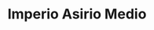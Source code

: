 ﻿---
title: "Imperio Asirio Medio"
permalink: periodes_215.html
layout: periode
dataInici: -1392
dataFi: -1056
sidebar: periodes
pares:
  - id: 34
    title: "Edad de Bronce"
    dataInici: "(-3000)"
    dataFi: "(-1200)"

fills:
  - id: 214
    title: "Batalla de Nihriya"
    dataInici: "(-1230)"

  - id: 216
    title: "Saqueo de Babilonia"
    dataInici: "(-1225)"

jocsPrincipals:
jocsEscenaris:
  - title: "Assyria"
    bggId: 43152
    dataInici: 
    dataFi: 

jocsEpoca:
jocsEpocaEscenaris:
---
